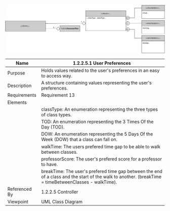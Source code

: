 ![Section Class Diagram](TeamTwoFiles/1.2.2.5.1UserPreferencesClassDiagram.svg)

| Name | 1.2.2.5.1 User Preferences |
| ----------- | ----------- |
| Purpose | Holds values related to the user's preferences in an easy to access way. |
| Description | A structure containing values representing the user's preferences. |
| Requirements | Requirement 13 |
| Elements |
| | classType: An enumeration representing the three types of class types. |
| | TOD: An enumeration representing the 3 Times Of the Day (TOD). |
| | DOW: An enumeration representing the 5 Days Of the Week (DOW) that a class can fall on. |
| | walkTime: The users prefered time gap to be able to walk between classes. |
| | professorScore: The user's prefered score for a professor to have.|
| | breakTime: The user's prefered time gap between the end of a class and the start of the walk to another. (breakTime = timeBetweenClasses - walkTime).|
| Referenced By | 1.2.2.5 Controller |
| Viewpoint | UML Class Diagram|
